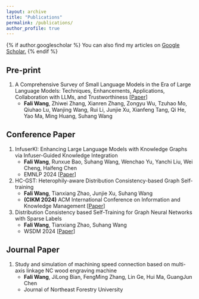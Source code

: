 ```yaml
---
layout: archive
title: "Publications"
permalink: /publications/
author_profile: true
---
```

{% if author.googlescholar %}
  You can also find my articles on <u><a href="{{author.googlescholar}}">Google Scholar</a>.</u>
{% endif %}
<!-- {% if author.googlescholar %}
  You can also find my articles on <u><a href="{{author.googlescholar}}">my Google Scholar profile</a>.</u>
{% endif %}

{% include base_path %}

{% for post in site.publications reversed %}
  {% include archive-single.html %}
{% endfor %} -->

## Pre-print
1. A Comprehensive Survey of Small Language Models in the Era of Large Language Models: Techniques, Enhancements, Applications, Collaboration with LLMs, and Trustworthiness    [[Paper](https://arxiv.org/abs/2411.03350)]
    + **Fali Wang**, Zhiwei Zhang, Xianren Zhang, Zongyu Wu, Tzuhao Mo, Qiuhao Lu, Wanjing Wang, Rui Li, Junjie Xu, Xianfeng Tang, Qi He, Yao Ma, Ming Huang, Suhang Wang
      
  



## Conference Paper  
1. InfuserKI: Enhancing Large Language Models with Knowledge Graphs via Infuser-Guided Knowledge Integration
   - **Fali Wang**, Runxue Bao, Suhang Wang, Wenchao Yu, Yanchi Liu, Wei Cheng, Haifeng Chen
   - EMNLP 2024 [[Paper](https://aclanthology.org/2024.findings-emnlp.209.pdf)]
3. HC-GST: Heterophily-aware Distribution Consistency-based Graph Self-training
   - **Fali Wang**, Tianxiang Zhao, Junjie Xu, Suhang Wang
   - **(CIKM 2024)** ACM International Conference on Information and Knowledge Management [[Paper](https://arxiv.org/pdf/2407.17787)]
4. Distribution Consistency based Self-Training for Graph Neural Networks with Sparse Labels
   - **Fali Wang**, Tianxiang Zhao, Suhang Wang
   - WSDM 2024 [[Paper](https://arxiv.org/pdf/2401.10394)]
   

## Journal Paper  

1. Study and simulation of machining speed connection based on multi-axis linkage NC wood engraving machine
   - **Fali Wang**, JiLong Bian, FengMing Zhang, Lin Ge, Hui Ma, GuangJun Chen
   - Journal of Northeast Forestry University
   

